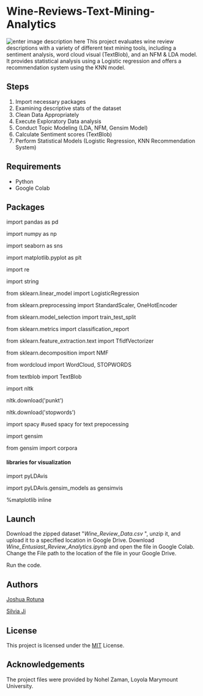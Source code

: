 
# Wine-Reviews-Text-Mining-Analytics
![enter image description here](https://edenvaleinn.com/wp-content/uploads/2019/05/apple-hill-wine-tasting-tours-slide.jpg)
This project evaluates wine review descriptions with a variety of different text mining tools, including a sentiment analysis, word cloud visual (TextBlob), and an NFM &amp; LDA model. It provides statistical analysis using a Logistic regression and offers a recommendation system using the KNN model.

## Steps
1. Import necessary packages
2. Examining descriptive stats of the dataset
3. Clean Data Appropriately 
4. Execute Exploratory Data analysis 
5. Conduct Topic Modeling (LDA, NFM, Gensim Model)
6. Calculate Sentiment scores (TextBlob)
7. Perform Statistical Models (Logistic Regression, KNN Recommendation System)

## Requirements

* Python
* Google Colab

## Packages 

import pandas as pd

import numpy as np

  

import seaborn as sns

import matplotlib.pyplot as plt

  

import re

import string

  

from sklearn.linear_model import LogisticRegression

from sklearn.preprocessing import StandardScaler, OneHotEncoder

from sklearn.model_selection import train_test_split

from sklearn.metrics import classification_report

from sklearn.feature_extraction.text import TfidfVectorizer

from sklearn.decomposition import NMF

  

from wordcloud import WordCloud, STOPWORDS

from textblob import TextBlob

import nltk

nltk.download('punkt')

nltk.download('stopwords')

  

import spacy #used spacy for text prepocessing

  

import gensim

from gensim import corpora

  

#### libraries for visualization

import pyLDAvis

import pyLDAvis.gensim_models as gensimvis

%matplotlib inline

## Launch

Download the zipped dataset "*Wine_Review_Data.csv* ", unzip it, and upload it to a specified location in Google Drive.
Download *Wine_Entusiast_Review_Analytics.ipynb* and open the file in Google Colab.
Change the File path to the location of the file in your Google Drive.

Run the code. 

## Authors

[Joshua Rotuna](https://github.com/joshrotuna)

[Silvia Ji](https://github.com/jisilvia)

## License

This project is licensed under the  [MIT](https://choosealicense.com/licenses/mit/)  License.

## Acknowledgements

The project files were provided by Nohel Zaman, Loyola Marymount University.
